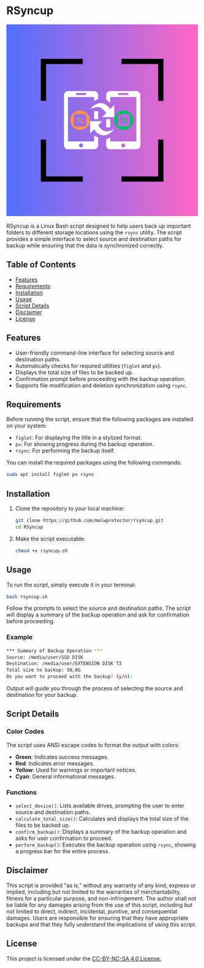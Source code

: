 # RSyncup
![SEPAQRcode logo](https://raw.githubusercontent.com/Malwprotector/SEPAQRcode/main/logo.png)

RSyncup is a Linux Bash script designed to help users back up important folders to different storage locations using the `rsync` utility. The script provides a simple interface to select source and destination paths for backup while ensuring that the data is synchronized correctly.

## Table of Contents

- [Features](#features)
- [Requirements](#requirements)
- [Installation](#installation)
- [Usage](#usage)
- [Script Details](#script-details)
- [Disclaimer](#Disclaimer)
- [License](#license)

## Features

- User-friendly command-line interface for selecting source and destination paths.
- Automatically checks for required utilities (`figlet` and `pv`).
- Displays the total size of files to be backed up.
- Confirmation prompt before proceeding with the backup operation.
- Supports file modification and deletion synchronization using `rsync`.

## Requirements

Before running the script, ensure that the following packages are installed on your system:

- `figlet`: For displaying the title in a stylized format.
- `pv`: For showing progress during the backup operation.
- `rsync`: For performing the backup itself.

You can install the required packages using the following commands:

```bash
sudo apt install figlet pv rsync
```

## Installation

1. Clone the repository to your local machine:

   ```bash
   git clone https://github.com/malwprotector/rsyncup.git
   cd RSyncup
   ```

2. Make the script executable:

   ```bash
   chmod +x rsyncup.sh
   ```

## Usage

To run the script, simply execute it in your terminal:

```bash
bash rsyncup.sh
```

Follow the prompts to select the source and destination paths. The script will display a summary of the backup operation and ask for confirmation before proceeding.

### Example

```bash
*** Summary of Backup Operation ***
Source: /media/user/SSD DISK
Destination: /media/user/EXTENSION DISK T3
Total size to backup: 58,0G
Do you want to proceed with the backup? (y/n): 

```

Output will guide you through the process of selecting the source and destination for your backup.

## Script Details

### Color Codes

The script uses ANSI escape codes to format the output with colors:
- **Green**: Indicates success messages.
- **Red**: Indicates error messages.
- **Yellow**: Used for warnings or important notices.
- **Cyan**: General informational messages.

### Functions

- `select_device()`: Lists available drives, prompting the user to enter source and destination paths.
- `calculate_total_size()`: Calculates and displays the total size of the files to be backed up.
- `confirm_backup()`: Displays a summary of the backup operation and asks for user confirmation to proceed.
- `perform_backup()`: Executes the backup operation using `rsync`, showing a progress bar for the entire process.

## Disclaimer

This script is provided "as is," without any warranty of any kind, express or implied, including but not limited to the warranties of merchantability, fitness for a particular purpose, and non-infringement. The author shall not be liable for any damages arising from the use of this script, including but not limited to direct, indirect, incidental, punitive, and consequential damages. Users are responsible for ensuring that they have appropriate backups and that they fully understand the implications of using this script.

## License

This project is licensed under the  [CC-BY-NC-SA 4.0 License.](https://creativecommons.org/licenses/by-nc-sa/4.0/deed.en)
